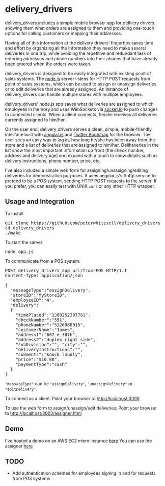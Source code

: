 delivery_drivers
================
delivery_drivers includes a simple mobile browser app for delivery drivers, showing them what orders are assigned to them and providing one-touch options for calling customers or mapping their addresses. 

Having all of this information at the delivery drivers' fingertips saves time and effort by organizing all the information they need to make several deliveries in one trip, while avoiding the repetitive and redundant task of entering addresses and phone numbers into their phones that have already been entered when the orders were taken. 

delivery_drivers is designed to be easily integrated with existing point of sales systems. The [node.js](http://nodejs.org/) server listens for HTTP POST requests from point of sales systems, which can be used to assign or unassign deliveries or to edit deliveries that are already assigned. An instance of delivery_drivers can handle multiple stores with multiple employees.

delivery_drivers' node.js app saves what deliveries are assigned to which employees in memory and uses WebSockets via [socket.io](http://socket.io/) to push changes to connected clients. When a client connects, he/she receives all deliveries currently assigned to him/her. 

On the user end, delivery_drivers serves a clean, simple, mobile-friendly interface built with [angular.js](http://angularjs.org/) and [Twitter Bootstrap](http://getbootstrap.com/) for the browser. The user sees an easy way to log in, how long he/she has been away from the store and a list of deliveries that are assigned to him/her. Deliheveries in the list show the most important information up front (the check number, address and delivery age) and expand with a touch to show details such as delivery instructions, phone number, price, etc. 

I've also included a simple web form for assigning/unassigning/editing deliveries for demonstration purposes. It uses angular.js's $http service to pretend to be a POS system, sending HTTP POST requests to the server. If you prefer, you can easily test with UNIX ``curl`` or any other HTTP wrapper. 

Usage and Integration
---------------------
To install:
<pre>
git clone https://github.com/peterwhitesell/delivery_drivers.git
cd delivery_drivers
./make
</pre>

To start the server:
<pre>
node app.js
</pre>

To communicate from a POS system:
<pre>
POST delivery_drivers_app_url/from-POS HTTP/1.1
Content-Type: application/json

{
  "messageType":"assignDelivery",
  "storeID":"MyStoreID",
  "employeeID":"4",
  "delivery":
  {
    "timePlaced":"1369252307781",
    "checkNumber":"551",
    "phoneNumber":"5126988915",
    "customerName":"James",
    "address1":"607 e 38th",
    "address2":"duplex right side",
    "subDivision":"", "city":"",
    "deliveryInstructions":"",
    "comments":"knock loudly",
    "price":"$10.80",
    "paymentType":"cash"
  }
}
</pre>
``"messageType"`` can be ``"assignDelivery"``, ``"unassignDelivery"`` or ``"editDelivery"``.

To connect as a client:
Point your browser to [http://localhost:3000]([http://localhost:3000)

To use the web form to assign/unassign/edit deliveries:
Point your browser to [http://localhost:3000/assigner.html](http://localhost:3000/assigner.html)

Demo
----
I've hosted a demo on an AWS EC2 micro instance [here](ec2-54-209-154-196.compute-1.amazonaws.com:8080)
You can use the assigner [here](ec2-54-209-154-196.compute-1.amazonaws.com:8080/assigner.html)

TODO
----
* Add authentication schemes for employees signing in and for requests from POS systems

